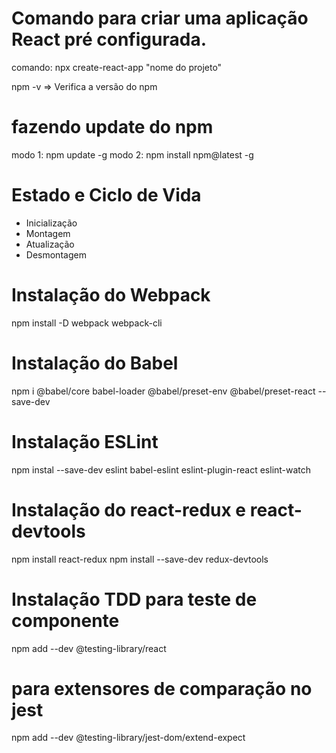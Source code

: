 # Comando para criar uma aplicação React pré configurada.

comando: npx create-react-app "nome do projeto"

npm -v => Verifica a versão do npm

# fazendo update do npm

modo 1: npm update -g
modo 2: npm install npm@latest -g

# Estado e Ciclo de Vida

- Inicialização
- Montagem
- Atualização
- Desmontagem

# Instalação do Webpack

npm install -D webpack webpack-cli

# Instalação do Babel

npm i @babel/core babel-loader @babel/preset-env @babel/preset-react --save-dev

# Instalação ESLint

npm instal --save-dev eslint babel-eslint eslint-plugin-react eslint-watch

# Instalação do react-redux e react-devtools

npm install react-redux
npm install --save-dev redux-devtools

# Instalação TDD para teste de componente

npm add --dev @testing-library/react

# para extensores de comparação no jest

npm add --dev @testing-library/jest-dom/extend-expect
